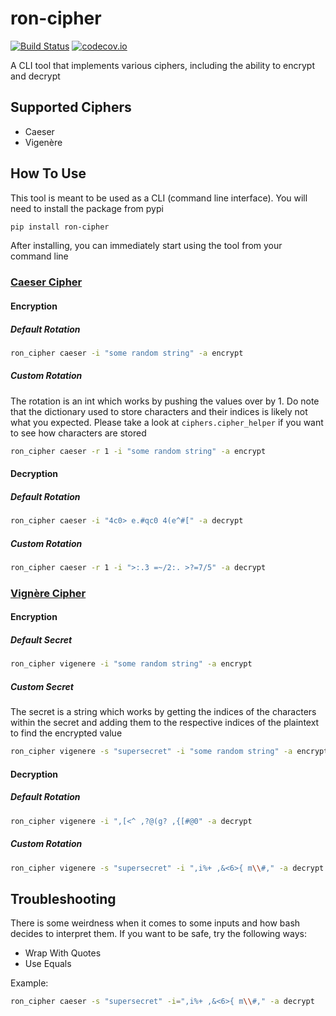 # ron-cipher
[![Build Status](https://travis-ci.org/nairraghav/ron-cipher.svg?branch=master)](https://travis-ci.org/nairraghav/ron-cipher)
[![codecov.io](http://codecov.io/github/nairraghav/ron-cipher/coverage.svg?branch=master)](http://codecov.io/github/nairraghav/code-cov?branch=master)

A CLI tool that implements various ciphers, including the ability to encrypt and decrypt

## Supported Ciphers
* Caeser
* Vigenère

## How To Use
This tool is meant to be used as a CLI (command line interface). You will need to install the package from pypi
```bash
pip install ron-cipher
```

After installing, you can immediately start using the tool from your command line
### [Caeser Cipher](https://en.wikipedia.org/wiki/Caesar_cipher)
#### Encryption
##### Default Rotation
```bash
ron_cipher caeser -i "some random string" -a encrypt
```

##### Custom Rotation
The rotation is an int which works by pushing the values over by 1. Do note that the dictionary used to store characters
and their indices is likely not what you expected. Please take a look at `ciphers.cipher_helper` if you want to see
how characters are stored
```bash
ron_cipher caeser -r 1 -i "some random string" -a encrypt
```

#### Decryption
##### Default Rotation
```bash
ron_cipher caeser -i "4c0> e.#qc0 4(e^#[" -a decrypt
```

##### Custom Rotation
```bash
ron_cipher caeser -r 1 -i ">:.3 =~/2:. >?=7/5" -a decrypt
```


### [Vignère Cipher](https://en.wikipedia.org/wiki/Vigen%C3%A8re_cipher)
#### Encryption
##### Default Secret
```bash
ron_cipher vigenere -i "some random string" -a encrypt
```

##### Custom Secret
The secret is a string which works by getting the indices of the characters within the secret and adding them to the 
respective indices of the plaintext to find the encrypted value
```bash
ron_cipher vigenere -s "supersecret" -i "some random string" -a encrypt
```

#### Decryption
##### Default Rotation
```bash
ron_cipher vigenere -i ",[<^ ,?@(g? ,{[#@0" -a decrypt
```

##### Custom Rotation
```bash
ron_cipher vigenere -s "supersecret" -i ",i%+ ,&<6>{ m\\#," -a decrypt
```

## Troubleshooting
There is some weirdness when it comes to some inputs and how bash decides to interpret them. If you want to be safe, try
the following ways:
* Wrap With Quotes
* Use Equals

Example:
```bash
ron_cipher caeser -s "supersecret" -i=",i%+ ,&<6>{ m\\#," -a decrypt
```